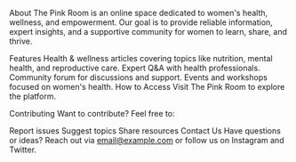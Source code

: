 About
The Pink Room is an online space dedicated to women's health, wellness, and empowerment. Our goal is to provide reliable information, expert insights, and a supportive community for women to learn, share, and thrive.

Features
Health & wellness articles covering topics like nutrition, mental health, and reproductive care.
Expert Q&A with health professionals.
Community forum for discussions and support.
Events and workshops focused on women's health.
How to Access
Visit The Pink Room to explore the platform.

Contributing
Want to contribute? Feel free to:

Report issues
Suggest topics
Share resources
Contact Us
Have questions or ideas? Reach out via email@example.com or follow us on Instagram and Twitter.
